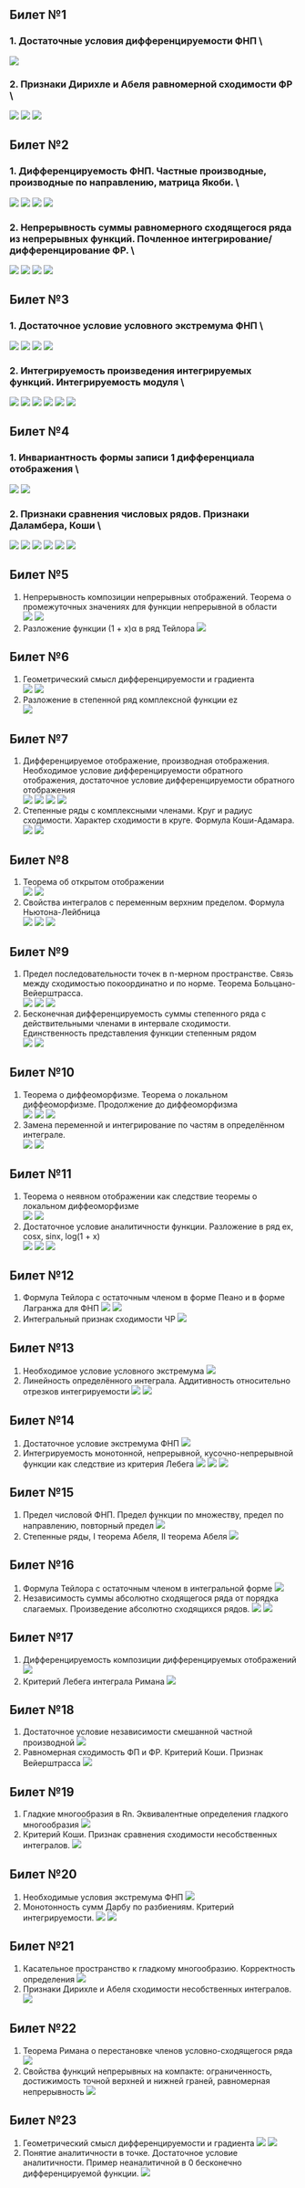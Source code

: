 ## Билет №1
### 1. Достаточные условия дифференцируемости ФНП \
   ![](1_1.png)
### 2. Признаки Дирихле и Абеля равномерной сходимости ФР \
   ![](Pasted_image_20240526143529.png)
   ![](Pasted_image_20240526143653.png)
   ![](1_2-.png)
## Билет №2
### 1. Дифференцируемость ФНП. Частные производные, производные по направлению, матрица Якоби. \
   ![](Pasted_image_20240526145047.png)
   ![](Pasted_image_20240526145252.png)
   ![](Pasted_image_20240526145345.png)
   ![](Pasted_image_20240526145703.png)
### 2. Непрерывность суммы равномерного сходящегося ряда из непрерывных функций. Почленное интегрирование/дифференцирование ФР. \
   ![](Pasted_image_20240526150346.png)
   ![](Pasted_image_20240526150416.png)
   ![](Pasted_image_20240526153838.png)
   ![](Diff.png)
## Билет №3
### 1. Достаточное условие условного экстремума ФНП \
   ![](Pasted_image_20240526154837.png)
   ![](Pasted_image_20240526154948.png)
   ![](Pasted_image_20240526155100.png)
   ![](Pasted_image_20240526155134.png)
### 2. Интегрируемость произведения интегрируемых функций. Интегрируемость модуля \
   ![](Pasted_image_20240526155809.png)
   ![](Pasted_image_20240526155949.png)
   ![](Pasted_image_20240526160038.png)
   ![](Pasted_image_20240526160128.png)
   ![](Pasted_image_20240526160555.png)
   ![](Pasted_image_20240526160613.png)
## Билет №4
### 1. Инвариантность формы записи 1 дифференциала отображения \
   ![](Pasted_image_20240526160824.png)
   ![](Pasted_image_20240526160854.png)
### 2. Признаки сравнения числовых рядов. Признаки Даламбера, Коши \
  ![](Pasted_image_20240526161540.png)
  ![](Pasted_image_20240526161804.png)
  ![](Pasted_image_20240526162728.png)
  ![](Pasted_image_20240526163112.png)
  ![](Pasted_image_20240526163153.png)
  ![](Pasted_image_20240526163238.png)
## Билет №5
1. Непрерывность композиции непрерывных отображений. Теорема о промежуточных значениях для функции непрерывной в области \
   ![](Pasted_image_20240526164028.png)
   ![](Снимок_экрана_2024-05-26_в_16.58.29.png)
2. Разложение функции (1 + x)α в ряд Тейлора
   ![](Pasted_image_20240526170035.png)
## Билет №6
1. Геометрический смысл дифференцируемости и градиента \
   ![](23_1-1.png)
   ![](23_1-2.png)
2. Разложение в степенной ряд комплексной функции ez \
   ![](Pasted_image_20240526170305.png)
## Билет №7
1. Дифференцируемое отображение, производная отображения. Необходимое условие дифференцируемости обратного отображения, достаточное условие дифференцируемости обратного отображения \
   ![](Pasted_image_20240526190912.png)
   ![](7-1.png)
   ![](Pasted_image_20240526191325.png)
   ![](Pasted_image_20240526191502.png)
2. Степенные ряды с комплексными членами. Круг и радиус сходимости. Характер сходимости в круге. Формула Коши-Адамара. \
   ![](Pasted_image_20240526192109.png)
   ![](Pasted_image_20240526192200.png)
## Билет №8
1. Теорема об открытом отображении \
   ![](8-1-1.png)
   ![](8-1-2.png)
3. Свойства интегралов с переменным верхним пределом. Формула Ньютона-Лейбница \
   ![](Pasted_image_20240526171202.png)
   ![](Pasted_image_20240526171907.png)
   ![](Pasted_image_20240526172008.png)
## Билет №9
1. Предел последовательности точек в n-мерном пространстве. Связь между сходимостью покоординатно и по норме. Теорема Больцано-Вейерштрасса. \
   ![](Pasted_image_20240526183454.png)
   ![](Pasted_image_20240526183950.png)
   ![](Pasted_image_20240526184128.png)
2. Бесконечная дифференцируемость суммы степенного ряда с действительными членами в интервале сходимости. Единственность представления функции степенным рядом \
   ![](Pasted_image_20240526184554.png)
   ![](Pasted_image_20240526184621.png)

## Билет №10
1. Теорема о диффеоморфизме. Теорема о локальном диффеоморфизме. Продолжение до диффеоморфизма \
   ![](Pasted_image_20240526174013.png)
   ![](Pasted_image_20240526174120.png)
   ![](Pasted_image_20240526174229.png)
2. Замена переменной и интегрирование по частям в определённом интеграле. \
   ![](10.png)
   ![](Pasted_image_20240526174421.png)
## Билет №11
1. Теорема о неявном отображении как следствие теоремы о локальном диффеоморфизме \
   ![](Pasted_image_20240526172244.png)
   ![](Pasted_image_20240526172312.png)
2. Достаточное условие аналитичности функции. Разложение в ряд ex, cosx, sinx, log(1 + x) \
   ![](Pasted_image_20240526172509.png)
   ![](Pasted_image_20240526172727.png)
   ![](Pasted_image_20240526172802.png)
## Билет №12
1. Формула Тейлора с остаточным членом в форме Пеано и в форме Лагранжа для ФНП
   ![](12_1-1.png)
   ![](12_1-2.png)
3. Интегральный признак сходимости ЧР
   ![](12_2.png)

## Билет №13
1. Необходимое условие условного экстремума
   ![](13_1.png)
2. Линейность определённого интеграла. Аддитивность относительно отрезков интегрируемости
   ![](13_2-1.png)
   ![](13_2-2.png)

## Билет №14
1. Достаточное условие экстремума ФНП
   ![](14_1.png)
2. Интегрируемость монотонной, непрерывной, кусочно-непрерывной функции как следствие из критерия Лебега
   ![](14_2-1.png)
   ![](14_2-2.png)
   ![](14_2-3.png)

## Билет №15
1. Предел числовой ФНП. Предел функции по множеству, предел по направлению, повторный предел
   ![](15_1.png)
2. Степенные ряды, I теорема Абеля, II теорема Абеля
   ![](15_2.png)

## Билет №16
1. Формула Тейлора с остаточным членом в интегральной форме
   ![](16_1.png)
2. Независимость суммы абсолютно сходящегося ряда от порядка слагаемых. Произведение абсолютно сходящихся рядов.
   ![](16_2-1.png)
   ![](15_2-2.png)

## Билет №17
1. Дифференцируемость композиции дифференцируемых отображений
   ![](17_1.png)
2. Критерий Лебега интеграла Римана
   ![](17_2.png)

## Билет №18
1. Достаточное условие независимости смешанной частной производной
   ![](18_1.png)
2. Равномерная сходимость ФП и ФР. Критерий Коши. Признак Вейерштрасса
   ![](18_2.png)

## Билет №19
1. Гладкие многообразия в Rn. Эквивалентные определения гладкого многообразия
   ![](19_1.png)
2. Критерий Коши. Признак сравнения сходимости несобственных интегралов.
   ![](19_2.png)

## Билет №20
1. Необходимые условия экстремума ФНП
   ![](20_1.png)
2. Монотонность сумм Дарбу по разбиениям. Критерий интегрируемости.
   ![](20_2-1.png)
   ![](20_2-2.png)

## Билет №21
1. Касательное пространство к гладкому многообразию. Корректность определения
   ![](21_1.png)
2. Признаки Дирихле и Абеля сходимости несобственных интегралов.
   ![](21_2.png)

## Билет №22
1. Теорема Римана о перестановке членов условно-сходящегося ряда
   ![](22_1.png)
2. Свойства функций непрерывных на компакте: ограниченность, достижимость точной верхней и нижней граней, равномерная непрерывность
   ![](22_2.png)

## Билет №23
1. Геометрический смысл дифференцируемости и градиента
   ![](23_1-1.png)
   ![](23_1-2.png)
2. Понятие аналитичности в точке. Достаточное условие аналитичности. Пример неаналитичной в 0 бесконечно дифференцируемой функции.
   ![](23_2.png)


